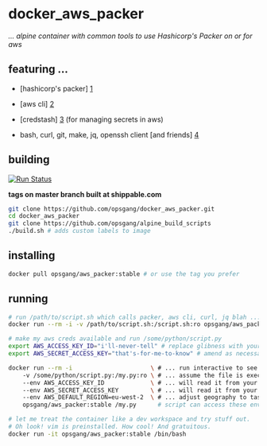[1]: https://www.packer.io/ "Hashicorp Packer"
[2]: http://docs.aws.amazon.com/cli/latest/reference "use aws apis from cmd line"
[3]: https://github.com/fugue/credstash "credstash - store and retrieve secrets in aws"
[4]: https://github.com/opsgang/alpine_build_scripts/blob/master/install_essentials.sh "common GNU tools useful for automation"
# docker\_aws\_packer

_... alpine container with common tools to use Hashicorp's Packer on or for aws_

## featuring ...

* [hashicorp's packer] [1]

* [aws cli] [2]

* [credstash] [3] (for managing secrets in aws)

* bash, curl, git, make, jq, openssh client [and friends] [4]

## building

[![Run Status](https://api.shippable.com/projects/5898f1a3cdbe190f000edcfd/badge?branch=master)](https://app.shippable.com/projects/5898f1a3cdbe190f000edcfd)

**tags on master branch built at shippable.com**

```bash
git clone https://github.com/opsgang/docker_aws_packer.git
cd docker_aws_packer
git clone https://github.com/opsgang/alpine_build_scripts
./build.sh # adds custom labels to image
```

## installing

```bash
docker pull opsgang/aws_packer:stable # or use the tag you prefer
```

## running

```bash
# run /path/to/script.sh which calls packer, aws cli, curl, jq blah ...
docker run --rm -i -v /path/to/script.sh:/script.sh:ro opsgang/aws_packer:stable /script.sh
```

```bash
# make my aws creds available and run /some/python/script.py
export AWS_ACCESS_KEY_ID="i'll-never-tell" # replace glibness with your access key
export AWS_SECRET_ACCESS_KEY="that's-for-me-to-know" # amend as necessary

docker run --rm -i                      \ # ... run interactive to see stdout / stderr
    -v /some/python/script.py:/my.py:ro \ # ... assume the file is executable
    --env AWS_ACCESS_KEY_ID             \ # ... will read it from your env
    --env AWS_SECRET_ACCESS_KEY         \ # ... will read it from your env
    --env AWS_DEFAULT_REGION=eu-west-2  \ # ... adjust geography to taste
    opsgang/aws_packer:stable /my.py      # script can access these env vars
```

```bash
# let me treat the container like a dev workspace and try stuff out.
# Oh look! vim is preinstalled. How cool! And gratuitous.
docker run -it opsgang/aws_packer:stable /bin/bash
```

